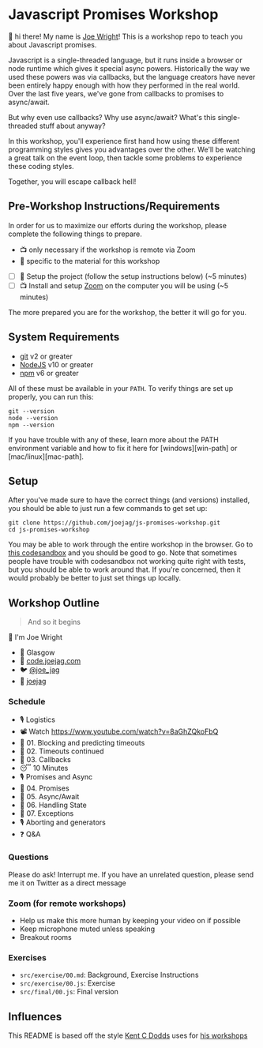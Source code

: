 # Javascript Promises Workshop

👋 hi there! My name is [Joe Wright](https://code.joejag.com/)! This is a
workshop repo to teach you about Javascript promises.

Javascript is a single-threaded language, but it runs inside a browser or node runtime which gives it special async powers.
Historically the way we used these powers was via callbacks, but the language creators have never been entirely happy enough with how they performed in the real world. Over the last five years, we've gone from callbacks to promises to async/await.

But why even use callbacks? Why use async/await? What's this single-threaded stuff about anyway?

In this workshop, you'll experience first hand how using these different programming styles gives you advantages over the other. We'll be watching a great talk on the event loop, then tackle some problems to experience these coding styles.

Together, you will escape callback hell!

## Pre-Workshop Instructions/Requirements

In order for us to maximize our efforts during the workshop, please complete the
following things to prepare.

- 📺 only necessary if the workshop is remote via Zoom
- 👋 specific to the material for this workshop

- [ ] 👋 Setup the project (follow the setup instructions below) (~5 minutes)
- [ ] 📺 Install and setup [Zoom](https://zoom.us) on the computer you will be
      using (~5 minutes)

The more prepared you are for the workshop, the better it will go for you.

## System Requirements

- [git](https://git-scm.com/) v2 or greater
- [NodeJS](https://nodejs.org/) v10 or greater
- [npm](https://www.npmjs.com/) v6 or greater

All of these must be available in your `PATH`. To verify things are set up
properly, you can run this:

```shell
git --version
node --version
npm --version
```

If you have trouble with any of these, learn more about the PATH environment
variable and how to fix it here for [windows][win-path] or
[mac/linux][mac-path].

## Setup

After you've made sure to have the correct things (and versions) installed, you
should be able to just run a few commands to get set up:

```
git clone https://github.com/joejag/js-promises-workshop.git
cd js-promises-workshop
```

You may be able to work through the entire workshop in the browser. Go to
[this codesandbox](https://codesandbox.io/s/github/joejag/js-promises-workshop)
and you should be good to go. Note that sometimes people have trouble with
codesandbox not working quite right with tests, but you should be able to work
around that. If you're concerned, then it would probably be better to just set
things up locally.

## Workshop Outline

> And so it begins

👋 I'm Joe Wright

- 🏡 Glasgow
- 🏢 [code.joejag.com](https://code.joejag.com)
- 🐦 [@joe_jag](https://twitter.com/joe_jag)
- 🐙 [joejag](https://github.com/joejag)

### Schedule

- 🎙 Logistics
- 📽 Watch https://www.youtube.com/watch?v=8aGhZQkoFbQ
- 💪 01. Blocking and predicting timeouts
- 💪 02. Timeouts continued
- 💪 03. Callbacks
- 😴 10 Minutes
- 🎙 Promises and Async
- 💪 04. Promises
- 💪 05. Async/Await
- 💪 06. Handling State
- 💪 07. Exceptions
- 🎙 Aborting and generators
- ❓ Q&A

### Questions

Please do ask! Interrupt me. If you have an unrelated question, please send me it on Twitter as a direct message

### Zoom (for remote workshops)

- Help us make this more human by keeping your video on if possible
- Keep microphone muted unless speaking
- Breakout rooms

### Exercises

- `src/exercise/00.md`: Background, Exercise Instructions
- `src/exercise/00.js`: Exercise
- `src/final/00.js`: Final version

## Influences

This README is based off the style [Kent C Dodds](kentcdodds.com) uses for [his workshops](https://github.com/kentcdodds/react-fundamentals)
